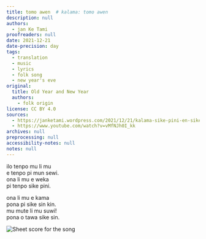 ```yaml
---
title: tomo awen  # kalama: tomo awen
description: null
authors:
  - jan Ke Tami
proofreaders: null
date: 2021-12-21
date-precision: day
tags:
  - translation
  - music
  - lyrics
  - folk song
  - new year's eve
original:
  title: Old Year and New Year
  authors:
    - folk origin
license: CC BY 4.0
sources:
  - https://janketami.wordpress.com/2021/12/21/kalama-sike-pini-en-sike-sin/
  - https://www.youtube.com/watch?v=vMfNJh0I_kk
archives: null
preprocessing: null
accessibility-notes: null
notes: null
---
```


ilo tenpo mu li mu  \
e tenpo pi mun sewi.  \
ona li mu e weka  \
pi tenpo sike pini.

ona li mu e kama  \
pona pi sike sin kin.  \
mu mute li mu suwi!  \
pona o tawa sike sin.

![Sheet score for the song](https://janketami.wordpress.com/wp-content/uploads/2021/12/holidaysongsever00poul.png?w=1312)
